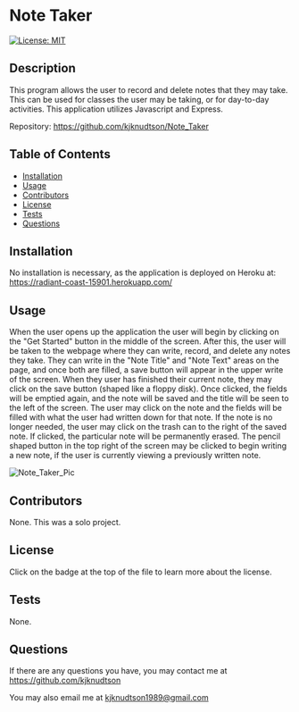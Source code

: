 # Note Taker
  
  [![License: MIT](https://img.shields.io/badge/License-MIT-yellow.svg)](https://opensource.org/licenses/MIT)
  
  ## Description

  This program allows the user to record and delete notes that they may take.  This can be used for classes the user may be taking, or for day-to-day activities.  This application utilizes Javascript and Express.

  Repository: https://github.com/kjknudtson/Note_Taker

  ## Table of Contents

  * [Installation](#installation)
  * [Usage](#usage)
  * [Contributors](#contributors)
  * [License](#license)
  * [Tests](#tests)
  * [Questions](#questions)

  ## Installation

  No installation is necessary, as the application is deployed on Heroku at: https://radiant-coast-15901.herokuapp.com/

  ## Usage

  When the user opens up the application the user will begin by clicking on the "Get Started" button in the middle of the screen.  After this, the user will be taken to the webpage where they can write, record, and delete any notes they take.  They can write in the "Note Title" and "Note Text" areas on the page, and once both are filled, a save button will appear in the upper write of the screen.  When they user has finished their current note, they may click on the save button (shaped like a floppy disk).  Once clicked, the fields will be emptied again, and the note will be saved and the title will be seen to the left of the screen.  The user may click on the note and the fields will be filled with what the user had written down for that note.  If the note is no longer needed, the user may click on the trash can to the right of the saved note.  If clicked, the particular note will be permanently erased.  The pencil shaped button in the top right of the screen may be clicked to begin writing a new note, if the user is currently viewing a previously written note.

  ![Note_Taker_Pic](https://user-images.githubusercontent.com/64320048/88250686-ec871a00-cc6d-11ea-9942-443abf1ca4b8.png)

  ## Contributors

  None.  This was a solo project.

  ## License

  Click on the badge at the top of the file to learn more about the license.

  ## Tests

  None.

  ## Questions

  If there are any questions you have, you may contact me at https://github.com/kjknudtson

  You may also email me at kjknudtson1989@gmail.com
